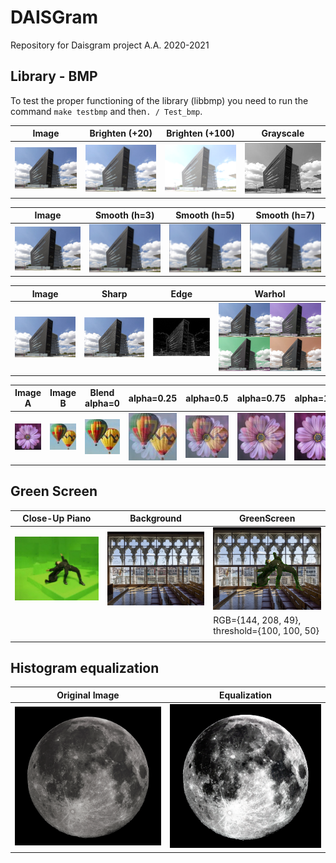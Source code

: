 # DAISGram
Repository for Daisgram project A.A. 2020-2021
## Library - BMP
To test the proper functioning of the library (libbmp) you need to
run the command `make testbmp` and then`. / Test_bmp`.

Image | Brighten (+20) | Brighten (+100) | Grayscale
------------ | ------------- | ------------- |-------------
![DAIS](https://github.com/RiccardoSale/DAISgram/blob/main/images/dais.bmp) | ![DAIS+20](https://github.com/RiccardoSale/DAISgram/blob/main/results/dais_brighten_20.bmp) | ![DAIS+100](https://github.com/RiccardoSale/DAISgram/blob/main/results/dais_brighten_100.bmp) | ![DAIS+100](https://github.com/RiccardoSale/DAISgram/blob/main/results/dais_gray.bmp)

Image | Smooth (h=3) | Smooth (h=5) | Smooth (h=7)
------------ | ------------- | ------------- | -------------
![DAIS](https://github.com/RiccardoSale/DAISgram/blob/main/images/dais.bmp) | ![DAIS+100](https://github.com/RiccardoSale/DAISgram/blob/main/results/dais_smooth_3.bmp) | ![DAIS+100](https://github.com/RiccardoSale/DAISgram/blob/main/results/dais_smooth_5.bmp) | ![DAIS+100](https://github.com/RiccardoSale/DAISgram/blob/main/results/dais_smooth_7.bmp)

Image | Sharp | Edge | Warhol
------------ | ------------- | ------------- | -------------
![DAIS](https://github.com/RiccardoSale/DAISgram/blob/main/images/dais.bmp) | ![DAIS+20](https://github.com/RiccardoSale/DAISgram/blob/main/results/dais_sharp.bmp) | ![DAIS+100](https://github.com/RiccardoSale/DAISgram/blob/main/results/dais_edge.bmp) | ![DAIS+100](https://github.com/RiccardoSale/DAISgram/blob/main/results/dais_warhol.bmp) |

Image A | Image B | Blend alpha=0 | alpha=0.25 | alpha=0.5 | alpha=0.75 | alpha=1.00
------------ | ------------- | ------------- | ------------- | ------------- | ------------- | -------------
![DAIS](https://github.com/RiccardoSale/DAISgram/blob/main/images/blend/blend_a.bmp) | ![DAIS](https://github.com/RiccardoSale/DAISgram/blob/main/images/blend/blend_b.bmp) | ![DAIS](https://github.com/RiccardoSale/DAISgram/blob/main/results/blend/blend_0.00.bmp) | ![DAIS](https://github.com/RiccardoSale/DAISgram/blob/main/results/blend/blend_0.25.bmp) | ![DAIS](https://github.com/RiccardoSale/DAISgram/blob/main/results/blend/blend_0.50.bmp) | ![DAIS](https://github.com/RiccardoSale/DAISgram/blob/main/results/blend/blend_0.75.bmp) | ![DAIS](https://github.com/RiccardoSale/DAISgram/blob/main/results/blend/blend_1.00.bmp)

## Green Screen
Close-Up Piano | Background | GreenScreen
------------ | ------------- | -------------
![DAIS](https://github.com/RiccardoSale/DAISgram/blob/main/images/greenscreen/gs_2.bmp) | ![DAIS+20](https://github.com/RiccardoSale/DAISgram/blob/main/images/greenscreen/gs_2_bkg.bmp) | ![DAIS+100](https://github.com/RiccardoSale/DAISgram/blob/main/results/greenscreen/dais_matrix.bmp)
 | | | RGB={144, 208, 49}, threshold={100, 100, 50}
 |  |  |

 ## Histogram equalization
 Original Image | Equalization
------------ | -------------
![DAIS](https://github.com/RiccardoSale/DAISgram/blob/main/images/equalize/fullmoon.bmp) | ![DAIS+20](https://github.com/RiccardoSale/DAISgram/blob/main/results/fullmoon_equalize.bmp)

